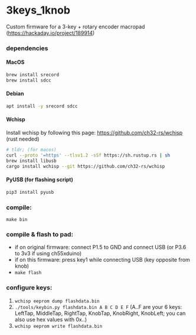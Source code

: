 # 3keys_1knob
Custom firmware for a 3-key + rotary encoder macropad (https://hackaday.io/project/189914)

### dependencies

#### MacOS
```bash
brew install srecord
brew install sdcc
```
#### Debian
```bash
apt install -y srecord sdcc
```

#### Wchisp
Install wchisp by following this page: https://github.com/ch32-rs/wchisp (rust needed)
```bash
# tldr; (for macos)
curl --proto '=https' --tlsv1.2 -sSf https://sh.rustup.rs | sh
brew install libusb
cargo install wchisp --git https://github.com/ch32-rs/wchisp
```


#### PyUSB (for flashing script)
```bash
pip3 install pyusb
```

### compile:
`make bin`

### compile & flash to pad:
- if on original firmware: connect P1.5 to GND and connect USB (or P3.6 to 3v3 if using ch55xduino)
- if on this firmware: press key1 while connecting USB (key opposite from knob)
- `make flash`

### configure keys:
1. `wchisp eeprom dump flashdata.bin`
2. `./tools/keybin.py flashdata.bin A B C D E F` (A..F are your 6 keys: LeftTap, MiddleTap, RightTap, KnobTap, KnobRight, KnobLeft; you can also use hex values with 0x..)
3. `wchisp eeprom write flashdata.bin`
